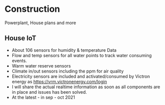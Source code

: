 # Construction
Powerplant, House plans and more

## House IoT
- About 106 sensors for humidity & temperature Data
- Flow and temp sensors for all water points to track water consuming events.
- Warm water reserve sensors
- Climate in/out sensors including the ppm for air quality
- Electricity sensors are included and activated/consumed by Victron energy as https://vrm.victronenergy.com/login
-   I will share the actual realtime information as soon as all components are in place and issues has been solved.
-   At the latest - in sep - oct 2021
